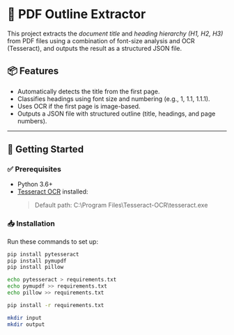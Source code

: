 # 🧾 PDF Outline Extractor

This project extracts the *document title* and *heading hierarchy (H1, H2, H3)* from PDF files using a combination of font-size analysis and OCR (Tesseract), and outputs the result as a structured JSON file.

## 📦 Features

- Automatically detects the title from the first page.
- Classifies headings using font size and numbering (e.g., 1, 1.1, 1.1.1).
- Uses OCR if the first page is image-based.
- Outputs a JSON file with structured outline (title, headings, and page numbers).

---

## 🚀 Getting Started

### ✅ Prerequisites

- Python 3.6+
- [Tesseract OCR](https://github.com/UB-Mannheim/tesseract/wiki) installed:
  > Default path: C:\Program Files\Tesseract-OCR\tesseract.exe
  >

### 📥 Installation

Run these commands to set up:

```bash
pip install pytesseract
pip install pymupdf
pip install pillow

echo pytesseract > requirements.txt
echo pymupdf >> requirements.txt
echo pillow >> requirements.txt

pip install -r requirements.txt

mkdir input
mkdir output
```
